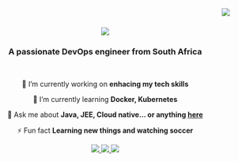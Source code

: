 <img align="right" src="https://visitor-badge.laobi.icu/badge?page_id=Teffu-Jaqueen-Mokhoma.Teffu-Jaqueen-Mokhoma" />


<h1 align="center">
    <img src="https://readme-typing-svg.herokuapp.com/?font=Righteous&size=35&center=true&vCenter=true&width=500&height=70&duration=4000&lines=Hi+There!+👋;+I'm+Teffu+Jaqueen+Mokhoma!;" />
</h1>

<h3 align="center">A passionate DevOps engineer from South Africa</h3>

<br/>

<div align="center">
 
 🔭 I’m currently working on **enhacing my tech skills**
 
 🌱 I’m currently learning **Docker, Kubernetes**

💬 Ask me about **Java, JEE, Cloud native... or anything [here](https://github.com/Teffu-Jaqueen-Mokhoma/Teffu-Jaqueen-Mokhoma/issues)**

⚡ Fun fact **Learning new things and watching soccer**

 </div>

 <div align="center"> 
  <a href="mailto:pedro.sales.muniz@gmail.com">
    <img src="https://img.shields.io/badge/Gmail-333333?style=for-the-badge&logo=gmail&logoColor=red" />
  </a>
  <a href="www.linkedin.com/in/jaqueen-mokhoma-teffu-465149329" target="_blank">
    <img src="https://img.shields.io/badge/LinkedIn-0077B5?style=for-the-badge&logo=linkedin&logoColor=white" target="_blank" />
  </a>
  <a href="https://salesp07.github.io" target="_blank">
     <img src="https://img.shields.io/badge/Portfolio-FF5722?style=for-the-badge&logo=todoist&logoColor=white" target="_blank" /> <!-- sqlite, safari, google-chrome are other good icon options -->
  </a>
</div>
